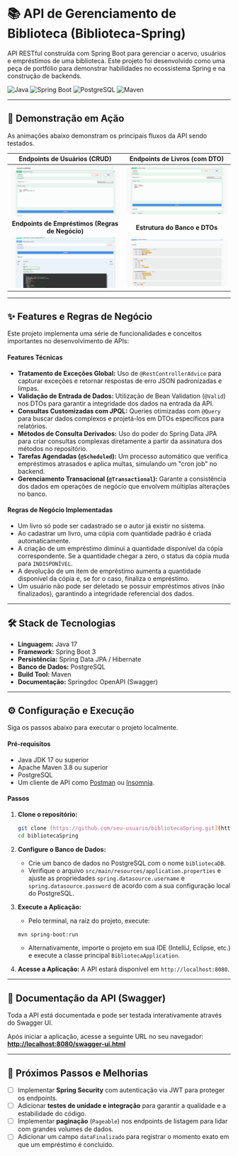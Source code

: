 # 📚 API de Gerenciamento de Biblioteca (Biblioteca-Spring)

API RESTful construída com Spring Boot para gerenciar o acervo, usuários e empréstimos de uma biblioteca. Este projeto foi desenvolvido como uma peça de portfólio para demonstrar habilidades no ecossistema Spring e na construção de backends.

![Java](https://img.shields.io/badge/Java-17%2B-blue?logo=java)
![Spring Boot](https://img.shields.io/badge/Spring%20Boot-3.x-green?logo=spring)
![PostgreSQL](https://img.shields.io/badge/PostgreSQL-14-blue?logo=postgresql)
![Maven](https://img.shields.io/badge/Maven-4-red?logo=apachemaven)

---

## 🚀 Demonstração em Ação

As animações abaixo demonstram os principais fluxos da API sendo testados.

| **Endpoints de Usuários (CRUD)** | **Endpoints de Livros (com DTO)** |
| :---: | :---: |
| ![Users](assets/usuarios_points.gif) | ![Books](assets/livros_points.gif) |
| **Endpoints de Empréstimos (Regras de Negócio)** | **Estrutura do Banco e DTOs** |
| ![Emprestimos](assets/emprestimos_points.gif) | ![Schemes](assets/schemes.gif) |

---

## ✨ Features e Regras de Negócio

Este projeto implementa uma série de funcionalidades e conceitos importantes no desenvolvimento de APIs:

#### Features Técnicas
- **Tratamento de Exceções Global:** Uso de `@RestControllerAdvice` para capturar exceções e retornar respostas de erro JSON padronizadas e limpas.
- **Validação de Entrada de Dados:** Utilização de Bean Validation (`@Valid`) nos DTOs para garantir a integridade dos dados na entrada da API.
- **Consultas Customizadas com JPQL:** Queries otimizadas com `@Query` para buscar dados complexos e projetá-los em DTOs específicos para relatórios.
- **Métodos de Consulta Derivados:** Uso do poder do Spring Data JPA para criar consultas complexas diretamente a partir da assinatura dos métodos no repositório.
- **Tarefas Agendadas (`@Scheduled`):** Um processo automático que verifica empréstimos atrasados e aplica multas, simulando um "cron job" no backend.
- **Gerenciamento Transacional (`@Transactional`):** Garante a consistência dos dados em operações de negócio que envolvem múltiplas alterações no banco.

#### Regras de Negócio Implementadas
- Um livro só pode ser cadastrado se o autor já existir no sistema.
- Ao cadastrar um livro, uma cópia com quantidade padrão é criada automaticamente.
- A criação de um empréstimo diminui a quantidade disponível da cópia correspondente. Se a quantidade chegar a zero, o status da cópia muda para `INDISPONÍVEL`.
- A devolução de um item de empréstimo aumenta a quantidade disponível da cópia e, se for o caso, finaliza o empréstimo.
- Um usuário não pode ser deletado se possuir empréstimos ativos (não finalizados), garantindo a integridade referencial dos dados.

---

## 🛠️ Stack de Tecnologias

* **Linguagem:** Java 17
* **Framework:** Spring Boot 3
* **Persistência:** Spring Data JPA / Hibernate
* **Banco de Dados:** PostgreSQL
* **Build Tool:** Maven
* **Documentação:** Springdoc OpenAPI (Swagger)

---

## ⚙️ Configuração e Execução

Siga os passos abaixo para executar o projeto localmente.

#### Pré-requisitos
- Java JDK 17 ou superior
- Apache Maven 3.8 ou superior
- PostgreSQL
- Um cliente de API como [Postman](https://www.postman.com/) ou [Insomnia](https://insomnia.rest/).

#### Passos
1.  **Clone o repositório:**
    ```bash
    git clone [https://github.com/seu-usuario/bibliotecaSpring.git](https://github.com/seu-usuario/bibliotecaSpring.git)
    cd bibliotecaSpring
    ```

2.  **Configure o Banco de Dados:**
    - Crie um banco de dados no PostgreSQL com o nome `bibliotecaDB`.
    - Verifique o arquivo `src/main/resources/application.properties` e ajuste as propriedades `spring.datasource.username` e `spring.datasource.password` de acordo com a sua configuração local do PostgreSQL.

3.  **Execute a Aplicação:**
    - Pelo terminal, na raiz do projeto, execute:
    ```bash
    mvn spring-boot:run
    ```
    - Alternativamente, importe o projeto em sua IDE (IntelliJ, Eclipse, etc.) e execute a classe principal `BibliotecaApplication`.

4.  **Acesse a Aplicação:** A API estará disponível em `http://localhost:8080`.

---

## 📄 Documentação da API (Swagger)

Toda a API está documentada e pode ser testada interativamente através do Swagger UI.

Após iniciar a aplicação, acesse a seguinte URL no seu navegador:
[**http://localhost:8080/swagger-ui.html**](http://localhost:8080/swagger-ui.html)

---

## 🔄 Próximos Passos e Melhorias

- [ ] Implementar **Spring Security** com autenticação via JWT para proteger os endpoints.
- [ ] Adicionar **testes de unidade e integração** para garantir a qualidade e a estabilidade do código.
- [ ] Implementar **paginação** (`Pageable`) nos endpoints de listagem para lidar com grandes volumes de dados.
- [ ] Adicionar um campo `dataFinalizado` para registrar o momento exato em que um empréstimo é concluído.

